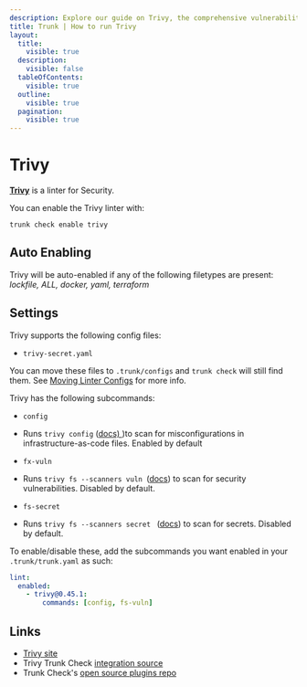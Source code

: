 ```yaml
---
description: Explore our guide on Trivy, the comprehensive vulnerability scanner. Learn about its features, installation, and configuration.
title: Trunk | How to run Trivy
layout:
  title:
    visible: true
  description:
    visible: false
  tableOfContents:
    visible: true
  outline:
    visible: true
  pagination:
    visible: true
---
```


# Trivy

[**Trivy**](https://github.com/aquasecurity/trivy) is a linter for Security.

You can enable the Trivy linter with:

```shell
trunk check enable trivy
```

## Auto Enabling

Trivy will be auto-enabled if any of the following filetypes are present: *lockfile, ALL, docker, yaml, terraform*

## Settings

Trivy supports the following config files:
* `trivy-secret.yaml`

 You can move these files to `.trunk/configs` and `trunk check` will still find them. See [Moving Linter Configs](..#moving-linter-configs) for more info.



Trivy has the following subcommands:

* `config`

* Runs `trivy config` ([docs) ](https://aquasecurity.github.io/trivy/latest/docs/scanner/misconfiguration/))to scan for misconfigurations in infrastructure-as-code files. Enabled by default

* `fx-vuln`

* Runs `trivy fs --scanners vuln `([docs](https://aquasecurity.github.io/trivy/latest/docs/target/filesystem/)) to scan for  security vulnerabilities. Disabled by default.

* `fs-secret`

* Runs `trivy fs --scanners secret `  ([docs](https://aquasecurity.github.io/trivy/latest/docs/target/filesystem/)) to scan for secrets. Disabled by default.

To enable/disable these, add the subcommands you want enabled in your `.trunk/trunk.yaml` as such:

```yaml
lint:
  enabled:
    - trivy@0.45.1:
        commands: [config, fs-vuln]
```


## Links

- [Trivy site](https://github.com/aquasecurity/trivy)
- Trivy Trunk Check [integration source](https://github.com/trunk-io/plugins/tree/main/linters/trivy)
- Trunk Check's [open source plugins repo](https://github.com/trunk-io/plugins/tree/main)
